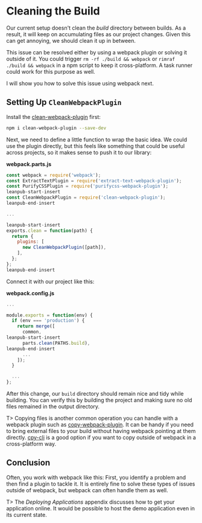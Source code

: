 # Cleaning the Build

Our current setup doesn't clean the *build* directory between builds. As a result, it will keep on accumulating files as our project changes. Given this can get annoying, we should clean it up in between.

This issue can be resolved either by using a webpack plugin or solving it outside of it. You could trigger `rm -rf ./build && webpack` or `rimraf ./build && webpack` in a npm script to keep it cross-platform. A task runner could work for this purpose as well.

I will show you how to solve this issue using webpack next.

## Setting Up `CleanWebpackPlugin`

Install the [clean-webpack-plugin](https://www.npmjs.com/package/clean-webpack-plugin) first:

```bash
npm i clean-webpack-plugin --save-dev
```

Next, we need to define a little function to wrap the basic idea. We could use the plugin directly, but this feels like something that could be useful across projects, so it makes sense to push it to our library:

**webpack.parts.js**

```javascript
const webpack = require('webpack');
const ExtractTextPlugin = require('extract-text-webpack-plugin');
const PurifyCSSPlugin = require('purifycss-webpack-plugin');
leanpub-start-insert
const CleanWebpackPlugin = require('clean-webpack-plugin');
leanpub-end-insert

...

leanpub-start-insert
exports.clean = function(path) {
  return {
    plugins: [
      new CleanWebpackPlugin([path]),
    ],
  };
};
leanpub-end-insert
```

Connect it with our project like this:

**webpack.config.js**

```javascript
...

module.exports = function(env) {
  if (env === 'production') {
    return merge([
      common,
leanpub-start-insert
      parts.clean(PATHS.build),
leanpub-end-insert
      ...
    ]);
  }

  ...
};
```

After this change, our `build` directory should remain nice and tidy while building. You can verify this by building the project and making sure no old files remained in the output directory.

T> Copying files is another common operation you can handle with a webpack plugin such as [copy-webpack-plugin](https://www.npmjs.com/package/copy-webpack-plugin). It can be handy if you need to bring external files to your build without having webpack pointing at them directly. [cpy-cli](https://www.npmjs.com/package/cpy-cli) is a good option if you want to copy outside of webpack in a cross-platform way.

## Conclusion

Often, you work with webpack like this: First, you identify a problem and then find a plugin to tackle it. It is entirely fine to solve these types of issues outside of webpack, but webpack can often handle them as well.

T> The *Deploying Applications* appendix discusses how to get your application online. It would be possible to host the demo application even in its current state.
